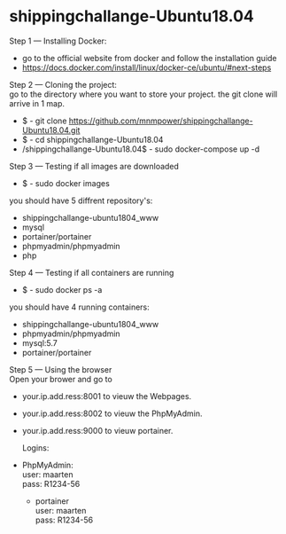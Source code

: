 # shippingchallange-Ubuntu18.04

Step 1 — Installing Docker:  
- go to the official website from docker and follow the installation guide  
- https://docs.docker.com/install/linux/docker-ce/ubuntu/#next-steps  
    
Step 2 — Cloning the project:  
    go to the directory where you want to store your project. the git clone will arrive in 1 map.  
- $ - git clone https://github.com/mnmpower/shippingchallange-Ubuntu18.04.git  
- $ - cd shippingchallange-Ubuntu18.04  
- /shippingchallange-Ubuntu18.04$ - sudo docker-compose up -d  

Step 3 — Testing if all images are downloaded  
- $ - sudo docker images  

you should have 5 diffrent repository's:  
   - shippingchallange-ubuntu1804_www
   - mysql
   - portainer/portainer
   - phpmyadmin/phpmyadmin
   - php

Step 4 — Testing if all containers are running  
- $ - sudo docker ps -a

you should have 4 running containers:
   - shippingchallange-ubuntu1804_www
   - phpmyadmin/phpmyadmin
   - mysql:5.7
   - portainer/portainer

Step 5 — Using the browser  
Open your brower and go to
- your.ip.add.ress:8001 to vieuw the Webpages.  
- your.ip.add.ress:8002 to vieuw the PhpMyAdmin.  
- your.ip.add.ress:9000 to vieuw portainer.  

  Logins:  
- PhpMyAdmin:  
user: maarten  
pass: R1234-56  
    - portainer  
user: maarten  
pass: R1234-56  
